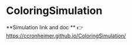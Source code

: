 # ColoringSimulation
**Simulation link and doc ** 👉 https://ccronheimer.github.io/ColoringSimulation/
